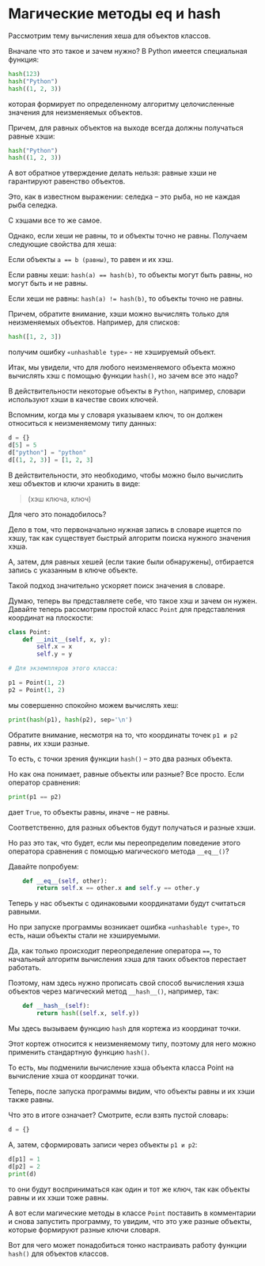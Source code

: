 # Магические методы __eq__ и __hash__

Рассмотрим тему вычисления хеша для объектов классов. 

Вначале что это такое и зачем нужно? В Python имеется специальная функция:

```python
hash(123)
hash("Python")
hash((1, 2, 3))
```
которая формирует по определенному алгоритму целочисленные значения для неизменяемых объектов. 

Причем, для равных объектов на выходе всегда должны получаться равные хэши:

```python
hash("Python")
hash((1, 2, 3))
```
А вот обратное утверждение делать нельзя: равные хэши не гарантируют равенство объектов. 

Это, как в известном выражении: селедка – это рыба, но не каждая рыба селедка. 

С хэшами все то же самое.

Однако, если хеши не равны, то и объекты точно не равны. Получаем следующие свойства для хеша:

Если объекты `a == b (равны)`, то равен и их хэш.

Если равны хеши: `hash(a) == hash(b)`, то объекты могут быть равны, но могут быть и не равны.

Если хеши не равны: `hash(a) != hash(b)`, то объекты точно не равны.

Причем, обратите внимание, хэши можно вычислять только для неизменяемых объектов. Например, для списков:

```python
hash([1, 2, 3])
```

получим ошибку `«unhashable type»` - не хэшируемый объект.

Итак, мы увидели, что для любого неизменяемого объекта можно вычислять хэш с помощью функции `hash()`, но зачем все это надо? 

В действительности некоторые объекты в `Python`, например, словари используют хэши в качестве своих ключей. 

Вспомним, когда мы у словаря указываем ключ, то он должен относиться к неизменяемому типу данных:

```python
d = {}
d[5] = 5
d["python"] = "python"
d[(1, 2, 3)] = [1, 2, 3]
```

В действительности, это необходимо, чтобы можно было вычислить хеш объектов и ключи хранить в виде:

> (хэш ключа, ключ)

Для чего это понадобилось? 

Дело в том, что первоначально нужная запись в словаре ищется по хэшу, так как существует быстрый алгоритм поиска нужного значения хэша. 

А, затем, для равных хешей (если такие были обнаружены), отбирается запись с указанным в ключе объекте. 

Такой подход значительно ускоряет поиск значения в словаре.

Думаю, теперь вы представляете себе, что такое хэш и зачем он нужен. Давайте теперь рассмотрим простой класс `Point` для представления координат на плоскости:


```python
class Point:
    def __init__(self, x, y):
        self.x = x
        self.y = y

# Для экземпляров этого класса:

p1 = Point(1, 2)
p2 = Point(1, 2)
```

мы совершенно спокойно можем вычислять хеш:

```python
print(hash(p1), hash(p2), sep='\n')
```

Обратите внимание, несмотря на то, что координаты точек `p1 и p2` равны, их хэши разные. 

То есть, с точки зрения функции `hash()` – это два разных объекта. 

Но как она понимает, равные объекты или разные? Все просто. Если оператор сравнения:

```python
print(p1 == p2)
```

дает `True`, то объекты равны, иначе – не равны. 

Соответственно, для разных объектов будут получаться и разные хэши. 

Но раз это так, что будет, если мы переопределим поведение этого оператора сравнения с помощью магического метода `__eq__()`? 

Давайте попробуем:


```python
    def __eq__(self, other):
        return self.x == other.x and self.y == other.y
```


Теперь у нас объекты с одинаковыми координатами будут считаться равными. 

Но при запуске программы возникает ошибка `«unhashable type»`, то есть, наши объекты стали не хэшируемыми.

Да, как только происходит переопределение оператора `==`, то начальный алгоритм вычисления хэша для таких объектов перестает работать. 

Поэтому, нам здесь нужно прописать свой способ вычисления хэша объектов через магический метод `__hash__()`, например, так:

```python
    def __hash__(self):
        return hash((self.x, self.y))
```
Мы здесь вызываем функцию `hash` для кортежа из координат точки. 

Этот кортеж относится к неизменяемому типу, поэтому для него можно применить стандартную функцию `hash()`. 

То есть, мы подменили вычисление хэша объекта класса Point на вычисление хэша от координат точки. 

Теперь, после запуска программы видим, что объекты равны и их хэши также равны.

Что это в итоге означает? Смотрите, если взять пустой словарь:
```python
d = {}
```
А, затем, сформировать записи через объекты `p1 и p2`:

```python
d[p1] = 1
d[p2] = 2
print(d)
```

то они будут восприниматься как один и тот же ключ, так как объекты равны и их хэши тоже равны. 

А вот если магические методы в классе `Point` поставить в комментарии и снова запустить программу, то увидим, что это уже разные объекты, которые формируют разные ключи словаря. 


Вот для чего может понадобиться тонко настраивать работу функции `hash()` для объектов классов. 